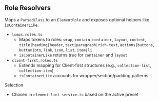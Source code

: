 ## Role Resolvers

Maps a `ParsedClass` to an `ElementRole` and exposes optional helpers like `isContainerLike`.

- `lumos.roles.ts`
  - Maps tokens to roles: `wrap`, `contain|container`, `layout`, `content`, `title|heading|header`, `text|paragraph|rich-text`, `actions|buttons`, `button|btn`, `link`, `icon`, `list`, `item|li`
  - `isContainerLike` returns true for `container` and `layout`
- `client-first.roles.ts`
  - Extends mapping for Client‑first structures (e.g., `collection-list`, `collection-item`)
  - `isContainerLike` accounts for wrapper/section/padding patterns

Selection

- Chosen in `element-lint-service.ts` based on the active preset
